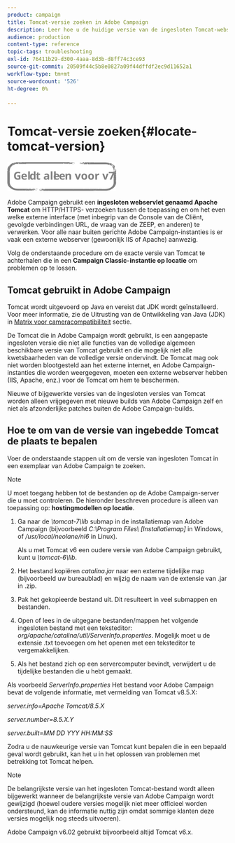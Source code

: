 ```yaml
---
product: campaign
title: Tomcat-versie zoeken in Adobe Campaign
description: Leer hoe u de huidige versie van de ingesloten Tomcat-webservlet kunt achterhalen die in een exemplaar van Adobe Campaign wordt gebruikt.
audience: production
content-type: reference
topic-tags: troubleshooting
exl-id: 76411b29-d300-4aaa-8d3b-d8ff74c3ce93
source-git-commit: 20509f44c5b8e0827a09f44dffdf2ec9d11652a1
workflow-type: tm+mt
source-wordcount: '526'
ht-degree: 0%

---
```


# Tomcat-versie zoeken{#locate-tomcat-version}

![](../../assets/v7-only.svg)

Adobe Campaign gebruikt een **ingesloten webservlet genaamd Apache Tomcat** om HTTP/HTTPS- verzoeken tussen de toepassing en om het even welke externe interface (met inbegrip van de Console van de Cliënt, gevolgde verbindingen URL, de vraag van de ZEEP, en anderen) te verwerken. Voor alle naar buiten gerichte Adobe Campaign-instanties is er vaak een externe webserver (gewoonlijk IIS of Apache) aanwezig.

Volg de onderstaande procedure om de exacte versie van Tomcat te achterhalen die in een **Campaign Classic-instantie op locatie** om problemen op te lossen.

## Tomcat gebruikt in Adobe Campaign

Tomcat wordt uitgevoerd op Java en vereist dat JDK wordt geïnstalleerd. Voor meer informatie, zie de Uitrusting van de Ontwikkeling van Java (JDK) in [Matrix voor cameracompatibiliteit](../../rn/using/compatibility-matrix.md) sectie.

De Tomcat die in Adobe Campaign wordt gebruikt, is een aangepaste ingesloten versie die niet alle functies van de volledige algemeen beschikbare versie van Tomcat gebruikt en die mogelijk niet alle kwetsbaarheden van de volledige versie ondervindt. De Tomcat mag ook niet worden blootgesteld aan het externe internet, en Adobe Campaign-instanties die worden weergegeven, moeten een externe webserver hebben (IIS, Apache, enz.) voor de Tomcat om hem te beschermen.

Nieuwe of bijgewerkte versies van de ingesloten versies van Tomcat worden alleen vrijgegeven met nieuwe builds van Adobe Campaign zelf en niet als afzonderlijke patches buiten de Adobe Campaign-builds.

## Hoe te om van de versie van ingebedde Tomcat de plaats te bepalen

Voer de onderstaande stappen uit om de versie van ingesloten Tomcat in een exemplaar van Adobe Campaign te zoeken.

>[!NOTE]
>
>U moet toegang hebben tot de bestanden op de Adobe Campaign-server die u moet controleren. De hieronder beschreven procedure is alleen van toepassing op: **hostingmodellen op locatie**.

1. Ga naar de *\tomcat-7\lib* submap in de installatiemap van Adobe Campaign (bijvoorbeeld *C:\Program Files\ [Installatiemap]* in Windows, of */usr/local/neolane/nl6* in Linux).

   Als u met Tomcat v6 een oudere versie van Adobe Campaign gebruikt, kunt u *\tomcat-6\lib*.

1. Het bestand kopiëren *catalina.jar* naar een externe tijdelijke map (bijvoorbeeld uw bureaublad) en wijzig de naam van de extensie van .jar in .zip.

1. Pak het gekopieerde bestand uit. Dit resulteert in veel submappen en bestanden.

1. Open of lees in de uitgegane bestanden/mappen het volgende ingesloten bestand met een teksteditor: *org/apache/catalina/util/ServerInfo.properties*. Mogelijk moet u de extensie .txt toevoegen om het openen met een teksteditor te vergemakkelijken.

1. Als het bestand zich op een servercomputer bevindt, verwijdert u de tijdelijke bestanden die u hebt gemaakt.

Als voorbeeld *ServerInfo.properties* Het bestand voor Adobe Campaign bevat de volgende informatie, met vermelding van Tomcat v8.5.X:

*server.info=Apache Tomcat/8.5.X*

*server.number=8.5.X.Y*

*server.built=MM DD YYY HH:MM:SS*

Zodra u de nauwkeurige versie van Tomcat kunt bepalen die in een bepaald geval wordt gebruikt, kan het u in het oplossen van problemen met betrekking tot Tomcat helpen.

>[!NOTE]
>
>De belangrijkste versie van het ingesloten Tomcat-bestand wordt alleen bijgewerkt wanneer de belangrijkste versie van Adobe Campaign wordt gewijzigd (hoewel oudere versies mogelijk niet meer officieel worden ondersteund, kan de informatie nuttig zijn omdat sommige klanten deze versies mogelijk nog steeds uitvoeren).
>
>Adobe Campaign v6.02 gebruikt bijvoorbeeld altijd Tomcat v6.x.
